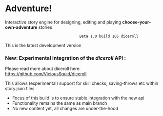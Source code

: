 # Adventure!

Interactive story engine for designing, editing and playing **choose-your-own-adventure** stories

                                      Beta 1.0 build 105 diceroll

This is the latest development version

### New: Experimental integration of the *diceroll* API : 
Please read more about diceroll here:
https://github.com/ViciousSquid/diceroll

This allows (experimental) support for skill checks, saving-throws etc within story.json files

* Focus of this build is to ensure stable integration with the new api
* Functionality remains the same as main branch
* No new content yet, all changes are under-the-hood
